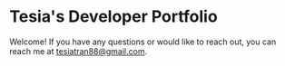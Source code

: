 # Tesia's Developer Portfolio

Welcome! If you have any questions or would like to reach out, you can reach me at [tesiatran88@gmail.com](mailto:tesiatran88@gmail.com).
